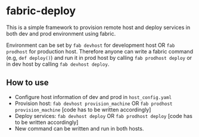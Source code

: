 # fabric-deploy

This is a simple framework to provision remote host and deploy services in both dev and prod environment using fabric.
 
Environment can be set by `fab devhost` for development host OR `fab prodhost` for production host. Therefore anyone can write a fabric command (e.g, `def deploy()`) and run it in prod host by calling `fab prodhost deploy` or in dev host by calling `fab devhost deploy`.

 
## How to use


*   Configure host information of dev and prod in `host_config.yaml`
*	Provision host: `fab devhost provision_machine` OR `fab prodhost provision_machine` [code has to be written accordingly]
*	Deploy services: `fab devhost deploy` OR `fab prodhost deploy` [code has to be written accordingly]
*	New command can be written and run in both hosts. 
